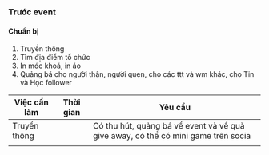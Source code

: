 ### Trước event
#### Chuẩn bị

1. Truyền thông
2. Tìm địa điểm tổ chức
3. In móc khoá, in áo
4. Quảng bá cho người thân, người quen, cho các ttt và wm khác, cho Tin và Học follower



| Việc cần làm | Thời gian | Yêu cầu                                                                           |
| ------------ | --------- | --------------------------------------------------------------------------------- |
| Truyền thông |           | Có thu hút, quảng bá về event và về quà give away, có thể có mini game trên socia |
|              |           |                                                                                   |
